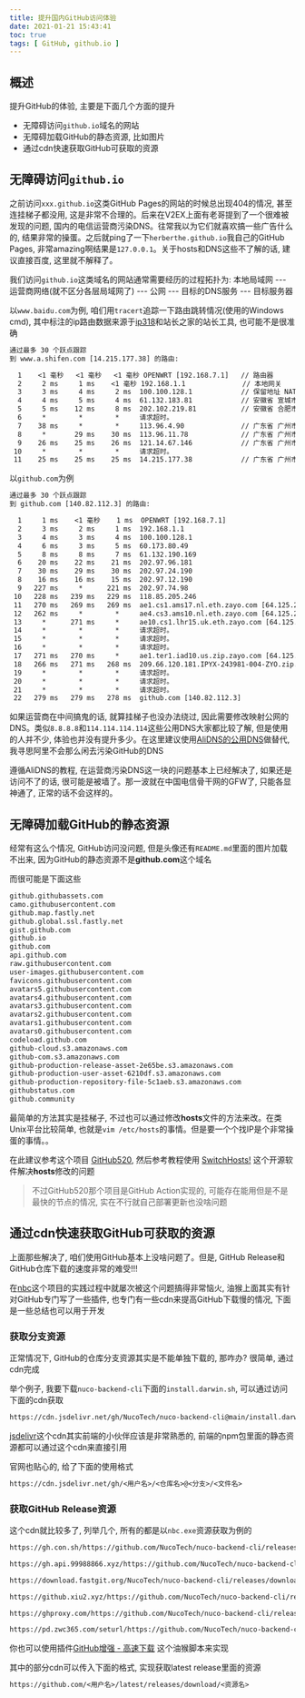 ```yaml
---
title: 提升国内GitHub访问体验
date: 2021-01-21 15:43:41
toc: true
tags: [ GitHub, github.io ]
---
```


## 概述

提升GitHub的体验, 主要是下面几个方面的提升

- 无障碍访问`github.io`域名的网站
- 无障碍加载GitHub的静态资源, 比如图片
- 通过cdn快速获取GitHub可获取的资源

<!-- more -->

## 无障碍访问`github.io`

之前访问`xxx.github.io`这类GitHub Pages的网站的时候总出现404的情况, 甚至连挂梯子都没用, 这是非常不合理的。后来在V2EX上面有老哥提到了一个很难被发现的问题, 国内的电信运营商污染DNS。往常我以为它们就喜欢搞一些广告什么的, 结果非常的操蛋。之后就ping了一下`herberthe.github.io`我自己的GitHub Pages, 非常amazing啊结果是`127.0.0.1`。关于hosts和DNS这些不了解的话, 建议直接百度, 这里就不解释了。

我们访问`github.io`这类域名的网站通常需要经历的过程拓扑为: 本地局域网 --- 运营商网络(就不区分各层局域网了) --- 公网 --- 目标的DNS服务 --- 目标服务器

以`www.baidu.com`为例, 咱们用`tracert`追踪一下路由跳转情况(使用的Windows cmd), 其中标注的ip路由数据来源于[ip318](https://www.ip138.com/)和站长之家的站长工具, 也可能不是很准确

```txt
通过最多 30 个跃点跟踪
到 www.a.shifen.com [14.215.177.38] 的路由:

  1    <1 毫秒   <1 毫秒   <1 毫秒 OPENWRT [192.168.7.1]   // 路由器
  2     2 ms     1 ms    <1 毫秒 192.168.1.1              // 本地网关
  3     3 ms     4 ms     2 ms  100.100.128.1            // 保留地址 NAT局域网
  4     4 ms     5 ms     4 ms  61.132.183.81            // 安徽省 宣城市 电信
  5     5 ms    12 ms     8 ms  202.102.219.81           // 安徽省 合肥市 电信
  6     *        *        *     请求超时。
  7    38 ms     *        *     113.96.4.90              // 广东省 广州市 电信
  8     *       29 ms    30 ms  113.96.11.78             // 广东省 广州市 电信
  9    26 ms    25 ms    26 ms  121.14.67.146            // 广东省 广州市 电信
 10     *        *        *     请求超时。
 11    25 ms    25 ms    25 ms  14.215.177.38            // 广东省 广州市 电信 idc机房
```

以`github.com`为例

```txt
通过最多 30 个跃点跟踪
到 github.com [140.82.112.3] 的路由:

  1     1 ms    <1 毫秒    1 ms  OPENWRT [192.168.7.1]                             // 路由器
  2     3 ms     2 ms     1 ms  192.168.1.1                                       // 本地网关
  3     4 ms     3 ms     4 ms  100.100.128.1                                     // 保留地址 NAT局域网
  4     6 ms     3 ms     5 ms  60.173.80.49                                      // 安徽省 宣城市 电信
  5     8 ms     8 ms     7 ms  61.132.190.169                                    // 安徽省 合肥市 电信
  6    20 ms    22 ms    21 ms  202.97.96.181                                     // 上海市 中国电信骨干网接入点
  7    30 ms    29 ms    30 ms  202.97.24.190                                     // 中国 电信骨干网
  8    16 ms    16 ms    15 ms  202.97.12.190                                     // 中国 电信骨干网
  9   227 ms     *      221 ms  202.97.74.98                                      // 中国 电信骨干网
 10   228 ms   239 ms   229 ms  118.85.205.246                                    // 中国 电信骨干网
 11   270 ms   269 ms   269 ms  ae1.cs1.ams17.nl.eth.zayo.com [64.125.29.78]      // 美国 zayo集团骨干网
 12   262 ms     *        *     ae4.cs3.ams10.nl.eth.zayo.com [64.125.28.37]      // 美国 zayo集团骨干网
 13     *      271 ms     *     ae10.cs1.lhr15.uk.eth.zayo.com [64.125.29.17]     // 美国 zayo集团骨干网
 14     *        *        *     请求超时。
 15     *        *        *     请求超时。
 16     *        *        *     请求超时。
 17   271 ms   270 ms     *     ae1.ter1.iad10.us.zip.zayo.com [64.125.25.137]    // 美国 zayo集团骨干网
 18   266 ms   271 ms   268 ms  209.66.120.181.IPYX-243981-004-ZYO.zip.zayo.com [209.66.120.181]  // 美国 纽约州威彻斯特县怀**莱恩市abovenet通信股份有限公司
 19     *        *        *     请求超时。
 20     *        *        *     请求超时。
 21     *        *        *     请求超时。
 22   279 ms   279 ms   278 ms  github.com [140.82.112.3]                         // 美国 华盛顿州西雅图github公司
```

如果运营商在中间搞鬼的话, 就算挂梯子也没办法绕过, 因此需要修改映射公网的DNS。类似`8.8.8.8`和`114.114.114.114`这些公用DNS大家都比较了解, 但是使用的人并不少, 体验也并没有提升多少。在这里建议使用[AliDNS的公用DNS](https://www.alidns.com/setup)做替代, 我寻思阿里不会那么闲去污染GitHub的DNS

遵循AliDNS的教程, 在运营商污染DNS这一块的问题基本上已经解决了, 如果还是访问不了的话, 很可能是被墙了。那一波就在中国电信骨干网的GFW了, 只能各显神通了, 正常的话不会这样的。

## 无障碍加载GitHub的静态资源

经常有这么个情况, GitHub访问没问题, 但是头像还有`README.md`里面的图片加载不出来, 因为GitHub的静态资源不是**github.com**这个域名

而很可能是下面这些

```txt
github.githubassets.com
camo.githubusercontent.com
github.map.fastly.net
github.global.ssl.fastly.net
gist.github.com
github.io
github.com
api.github.com
raw.githubusercontent.com
user-images.githubusercontent.com
favicons.githubusercontent.com
avatars5.githubusercontent.com
avatars4.githubusercontent.com
avatars3.githubusercontent.com
avatars2.githubusercontent.com
avatars1.githubusercontent.com
avatars0.githubusercontent.com
codeload.github.com
github-cloud.s3.amazonaws.com
github-com.s3.amazonaws.com
github-production-release-asset-2e65be.s3.amazonaws.com
github-production-user-asset-6210df.s3.amazonaws.com
github-production-repository-file-5c1aeb.s3.amazonaws.com
githubstatus.com
github.community
```

最简单的方法其实是挂梯子, 不过也可以通过修改**hosts**文件的方法来改。在类Unix平台比较简单, 也就是`vim /etc/hosts`的事情。但是要一个个找IP是个非常操蛋的事情。。

在此建议参考这个项目 [GitHub520](https://github.com/521xueweihan/GitHub520), 然后参考教程使用 [SwitchHosts!](https://github.com/oldj/SwitchHosts) 这个开源软件解决**hosts**修改的问题

> 不过GitHub520那个项目是GitHub Action实现的, 可能存在能用但是不是最快的节点的情况, 实在不行就自己部署更新也没啥问题

## 通过cdn快速获取GitHub可获取的资源

上面那些解决了, 咱们使用GitHub基本上没啥问题了。但是, GitHub Release和GitHub仓库下载的速度非常的难受!!!

在[nbc](https://github.com/NucoTech/nuco-backend-cli)这个项目的实践过程中就屡次被这个问题搞得非常恼火, 油猴上面其实有针对GitHub专门写了一些插件, 也专门有一些cdn来提高GitHub下载慢的情况, 下面是一些总结也可以用于开发

### 获取分支资源

正常情况下, GitHub的仓库分支资源其实是不能单独下载的, 那咋办? 很简单, 通过cdn完成

举个例子, 我要下载`nuco-backend-cli`下面的`install.darwin.sh`, 可以通过访问下面的cdn获取

```txt
https://cdn.jsdelivr.net/gh/NucoTech/nuco-backend-cli@main/install.darwin.sh
```

[jsdelivr](https://www.jsdelivr.com/)这个cdn其实前端的小伙伴应该是非常熟悉的, 前端的npm包里面的静态资源都可以通过这个cdn来直接引用

官网也贴心的, 给了下面的使用格式

```txt
https://cdn.jsdelivr.net/gh/<用户名>/<仓库名>@<分支>/<文件名>
```

### 获取GitHub Release资源

这个cdn就比较多了, 列举几个, 所有的都是以`nbc.exe`资源获取为例的

```txt
https://gh.con.sh/https://github.com/NucoTech/nuco-backend-cli/releases/download/v1.3.0/nbc.exe

https://gh.api.99988866.xyz/https://github.com/NucoTech/nuco-backend-cli/releases/download/v1.3.0/nbc.exe

https://download.fastgit.org/NucoTech/nuco-backend-cli/releases/download/v1.3.0/nbc.exe

https://github.xiu2.xyz/https://github.com/NucoTech/nuco-backend-cli/releases/download/v1.3.0/nbc.exe

https://ghproxy.com/https://github.com/NucoTech/nuco-backend-cli/releases/download/v1.3.0/nbc.exe

https://pd.zwc365.com/seturl/https://github.com/NucoTech/nuco-backend-cli/releases/download/v1.3.0/nbc.exe
```

你也可以使用插件[GitHub增强 - 高速下载](https://greasyfork.org/scripts/412245) 这个油猴脚本来实现

其中的部分cdn可以传入下面的格式, 实现获取latest release里面的资源

```txt
https://github.com/<用户名>/latest/releases/download/<资源名>
```
